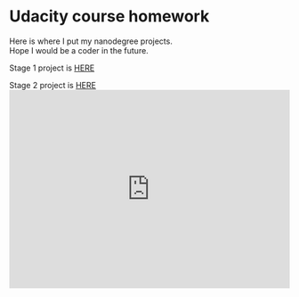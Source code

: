 <html>
<head>
<h1>Udacity course homework</h1>
</head>
<div>
<p>
Here is where I put my nanodegree projects.<br>
Hope I would be a coder in the future.<br>
</p>
<p>
<div>Stage 1 project is <a href="http://htmlpreview.github.io/?https://github.com/vcve/Olivias-Intro-to-Programming-projects/blob/master/Stage-1-Make-a-Web-Page/project_index.html">HERE</a>
</p>

<p>Stage 2 project is <a href="https://trinket.io/python/12e38807cb">HERE</a><br>
<iframe src="https://trinket.io/embed/python/12e38807cb?outputOnly=true&start=result" width="100%" height="356" frameborder="0" marginwidth="0" marginheight="0" allowfullscreen></iframe>
</p>



</p>
</div>
</html>
